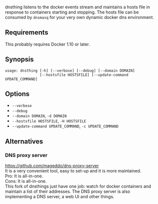 dnsthing listens to the docker events stream and maintains a hosts
file in response to containers starting and stopping.  The hosts file
can be consumed by `dnsmasq` for your very own dynamic docker dns
environment.

## Requirements

This probably requires Docker 1.10 or later.

## Synopsis

    usage: dnsthing [-h] [--verbose] [--debug] [--domain DOMAIN]
                    [--hostsfile HOSTSFILE] [--update-command UPDATE_COMMAND]

## Options

- `--verbose`
- `--debug`
- `--domain DOMAIN`, `-d DOMAIN`
- `--hostsfile HOSTSFILE`, `-H HOSTSFILE`
- `--update-command UPDATE_COMMAND`, `-c UPDATE_COMMAND`


## Alternatives
### DNS proxy server
https://github.com/mageddo/dns-proxy-server  
It is a very convenient tool, easy to set-up and it is more maintained.  
Pro: It is all-in-one.  
Cons: It is all-in-one.  
This fork of dnsthings just have one job: watch for docker containers and maintain a list of their addresses.
The DNS proxy server is also implementing a DNS server, a web UI and other things.
